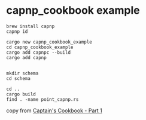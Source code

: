 # capnp_cookbook example

``` shell
brew install capnp
capnp id

cargo new capnp_cookbook_example
cd capnp_cookbook_example
cargo add capnpc --build
cargo add capnp


mkdir schema
cd schema

cd ..
cargo build
find . -name point_capnp.rs
```

copy from [Captain's Cookbook - Part 1](https://bspeice.github.io/captains-cookbook-part-1.html)
